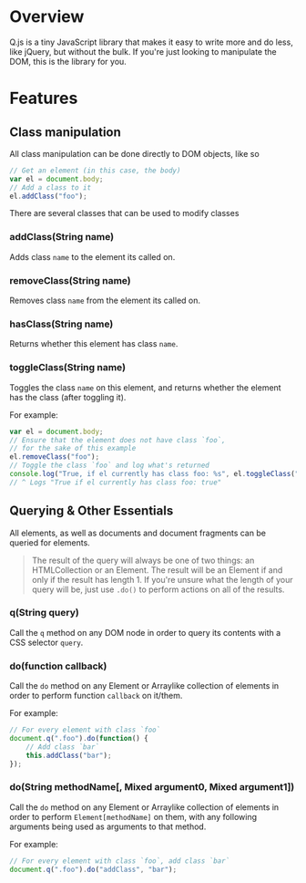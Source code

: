 # Overview
Q.js is a tiny JavaScript library that makes it easy to write more and do less, like jQuery, but without the bulk. If you're just looking to manipulate the DOM, this is the library for you.

# Features

## Class manipulation

All class manipulation can be done directly to DOM objects, like so

```js
// Get an element (in this case, the body)
var el = document.body;
// Add a class to it
el.addClass("foo");
```

There are several classes that can be used to modify classes

### addClass(String name)
Adds class `name` to the element its called on.

### removeClass(String name)
Removes class `name` from the element its called on.

### hasClass(String name)
Returns whether this element has class `name`.

### toggleClass(String name)
Toggles the class `name` on this element, and returns whether the element has the class (after toggling it).

For example:

```js
var el = document.body;
// Ensure that the element does not have class `foo`,
// for the sake of this example
el.removeClass("foo");
// Toggle the class `foo` and log what's returned
console.log("True, if el currently has class foo: %s", el.toggleClass("foo"));
// ^ Logs "True if el currently has class foo: true"
```

## Querying & Other Essentials

All elements, as well as documents and document fragments can be queried for elements.

> The result of the query will always be one of two things: an HTMLCollection or an Element. The result will be an Element if and only if the result has length 1. If you're unsure what the length of your query will be, just use `.do()` to perform actions on all of the results.

### q(String query)
Call the `q` method on any DOM node in order to query its contents with a CSS selector `query`.

### do(function callback)
Call the `do` method on any Element or Arraylike collection of elements in order to perform function `callback` on it/them.

For example:

```js
// For every element with class `foo`
document.q(".foo").do(function() {
    // Add class `bar`
    this.addClass("bar");
});
```

### do(String methodName[, Mixed argument0, Mixed argument1])
Call the `do` method on any Element or Arraylike collection of elements in order to perform `Element[methodName]` on them, with any following arguments being used as arguments to that method.

For example:

```js
// For every element with class `foo`, add class `bar`
document.q(".foo").do("addClass", "bar");
```
